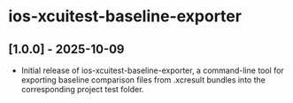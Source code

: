 # ios-xcuitest-baseline-exporter

## [1.0.0] - 2025-10-09
- Initial release of ios-xcuitest-baseline-exporter, a command-line tool for exporting baseline comparison files from .xcresult bundles into the corresponding project test folder.
